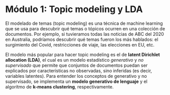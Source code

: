 # Módulo 1: Topic modeling y LDA
El modelado de temas (topic modeling) es una técnica de machine learning que se usa para descubrir qué temas o tópicos ocurren en una colección de documentos. Por ejemplo, si tuvieramos todas las noticias de ABC del 2020 en Australia, podríamos descubrir qué temas fueron los más hablados: el surgimiento del Covid, restricciones de viaje, las elecciones en EU, etc.

El modelo más popular para hacer topic modeling es el de **latent Dirichlet allocation (LDA)**, el cual es un modelo estadístico *generativo* y *no supervisado* que permite que conjuntos de documentos puedan ser explicados por características no observadas, sino inferidas (es decir, variables latentes). Para entender los conceptos de generativo y no supervisado, se implementa un **modelo generativo de lenguaje** y el algoritmo de **k-means clustering**, respectivamente.
